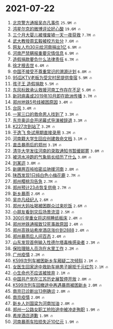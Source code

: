 # 2021-07-22

1. [北京警方通报吴亦凡事件](https://s.weibo.com/weibo?q=%23%E5%8C%97%E4%BA%AC%E8%AD%A6%E6%96%B9%E9%80%9A%E6%8A%A5%E5%90%B4%E4%BA%A6%E5%87%A1%E4%BA%8B%E4%BB%B6%23&Refer=top) `25.9M 🔥`
1. [鸿星尔克的微博评论好心酸](https://s.weibo.com/weibo?q=%23%E9%B8%BF%E6%98%9F%E5%B0%94%E5%85%8B%E7%9A%84%E5%BE%AE%E5%8D%9A%E8%AF%84%E8%AE%BA%E5%A5%BD%E5%BF%83%E9%85%B8%23&Refer=top) `19.6M 🔥`
1. [三个月大婴儿被埋废墟一天一夜获救](https://s.weibo.com/weibo?q=%23%E4%B8%89%E4%B8%AA%E6%9C%88%E5%A4%A7%E5%A9%B4%E5%84%BF%E8%A2%AB%E5%9F%8B%E5%BA%9F%E5%A2%9F%E4%B8%80%E5%A4%A9%E4%B8%80%E5%A4%9C%E8%8E%B7%E6%95%91%23&Refer=top) `7.7M 🔥`
1. [武大教授周玄毅被校方处分](https://s.weibo.com/weibo?q=%23%E6%AD%A6%E5%A4%A7%E6%95%99%E6%8E%88%E5%91%A8%E7%8E%84%E6%AF%85%E8%A2%AB%E6%A0%A1%E6%96%B9%E5%A4%84%E5%88%86%23&Refer=top) `7.6M 🔥`
1. [网友人均30元给河南捐出1亿](https://s.weibo.com/weibo?q=%23%E7%BD%91%E5%8F%8B%E4%BA%BA%E5%9D%8730%E5%85%83%E7%BB%99%E6%B2%B3%E5%8D%97%E6%8D%90%E5%87%BA1%E4%BA%BF%23&Refer=top) `6.9M 🔥`
1. [河南严禁瞒报重要灾情信息](https://s.weibo.com/weibo?q=%23%E6%B2%B3%E5%8D%97%E4%B8%A5%E7%A6%81%E7%9E%92%E6%8A%A5%E9%87%8D%E8%A6%81%E7%81%BE%E6%83%85%E4%BF%A1%E6%81%AF%23&Refer=top) `6.9M 🔥`
1. [造假捐款要负什么法律责任](https://s.weibo.com/weibo?q=%23%E9%80%A0%E5%81%87%E6%8D%90%E6%AC%BE%E8%A6%81%E8%B4%9F%E4%BB%80%E4%B9%88%E6%B3%95%E5%BE%8B%E8%B4%A3%E4%BB%BB%23&Refer=top) `6.7M 🔥`
1. [徐才根去世](https://s.weibo.com/weibo?q=%23%E5%BE%90%E6%89%8D%E6%A0%B9%E5%8E%BB%E4%B8%96%23&Refer=top) `6.4M 🔥`
1. [中国不接受不尊重常识的溯源计划](https://s.weibo.com/weibo?q=%23%E4%B8%AD%E5%9B%BD%E4%B8%8D%E6%8E%A5%E5%8F%97%E4%B8%8D%E5%B0%8A%E9%87%8D%E5%B8%B8%E8%AF%86%E7%9A%84%E6%BA%AF%E6%BA%90%E8%AE%A1%E5%88%92%23&Refer=top) `6.0M 🔥`
1. [95后KTV老板为受灾村民提供食宿](https://s.weibo.com/weibo?q=%2395%E5%90%8EKTV%E8%80%81%E6%9D%BF%E4%B8%BA%E5%8F%97%E7%81%BE%E6%9D%91%E6%B0%91%E6%8F%90%E4%BE%9B%E9%A3%9F%E5%AE%BF%23&Refer=top) `5.9M 🔥`
1. [孩子王 造假捐款](https://s.weibo.com/weibo?q=%E5%AD%A9%E5%AD%90%E7%8E%8B%20%E9%80%A0%E5%81%87%E6%8D%90%E6%AC%BE&Refer=top) `5.5M 🔥`
1. [东风标致承认救援河南工作存在不足](https://s.weibo.com/weibo?q=%23%E4%B8%9C%E9%A3%8E%E6%A0%87%E8%87%B4%E6%89%BF%E8%AE%A4%E6%95%91%E6%8F%B4%E6%B2%B3%E5%8D%97%E5%B7%A5%E4%BD%9C%E5%AD%98%E5%9C%A8%E4%B8%8D%E8%B6%B3%23&Refer=top) `5.0M 🔥`
1. [新冠病毒或2019年10月即在欧洲传播](https://s.weibo.com/weibo?q=%23%E6%96%B0%E5%86%A0%E7%97%85%E6%AF%92%E6%88%962019%E5%B9%B410%E6%9C%88%E5%8D%B3%E5%9C%A8%E6%AC%A7%E6%B4%B2%E4%BC%A0%E6%92%AD%23&Refer=top) `3.7M 🔥`
1. [郑州地铁5号线被困原因](https://s.weibo.com/weibo?q=%23%E9%83%91%E5%B7%9E%E5%9C%B0%E9%93%815%E5%8F%B7%E7%BA%BF%E8%A2%AB%E5%9B%B0%E5%8E%9F%E5%9B%A0%23&Refer=top) `3.4M 🔥`
1. [台风](https://s.weibo.com/weibo?q=%E5%8F%B0%E9%A3%8E&Refer=top) `3.4M 🔥`
1. [一家三口的救命恩人找到了](https://s.weibo.com/weibo?q=%23%E4%B8%80%E5%AE%B6%E4%B8%89%E5%8F%A3%E7%9A%84%E6%95%91%E5%91%BD%E6%81%A9%E4%BA%BA%E6%89%BE%E5%88%B0%E4%BA%86%23&Refer=top) `3.3M 🔥`
1. [东京奥运会开闭幕式导演被辞退](https://s.weibo.com/weibo?q=%23%E4%B8%9C%E4%BA%AC%E5%A5%A5%E8%BF%90%E4%BC%9A%E5%BC%80%E9%97%AD%E5%B9%95%E5%BC%8F%E5%AF%BC%E6%BC%94%E8%A2%AB%E8%BE%9E%E9%80%80%23&Refer=top) `3.3M 🔥`
1. [K227次到站了](https://s.weibo.com/weibo?q=%23K227%E6%AC%A1%E5%88%B0%E7%AB%99%E4%BA%86%23&Refer=top) `3.2M 🔥`
1. [于逸飞 免试用期直接录用](https://s.weibo.com/weibo?q=%E4%BA%8E%E9%80%B8%E9%A3%9E%20%E5%85%8D%E8%AF%95%E7%94%A8%E6%9C%9F%E7%9B%B4%E6%8E%A5%E5%BD%95%E7%94%A8&Refer=top) `3.2M 🔥`
1. [河南籍大学生回应创建救命文档](https://s.weibo.com/weibo?q=%23%E6%B2%B3%E5%8D%97%E7%B1%8D%E5%A4%A7%E5%AD%A6%E7%94%9F%E5%9B%9E%E5%BA%94%E5%88%9B%E5%BB%BA%E6%95%91%E5%91%BD%E6%96%87%E6%A1%A3%23&Refer=top) `3.1M 🔥`
1. [直击暴雨后的郑州](https://s.weibo.com/weibo?q=%23%E7%9B%B4%E5%87%BB%E6%9A%B4%E9%9B%A8%E5%90%8E%E7%9A%84%E9%83%91%E5%B7%9E%23&Refer=top) `3.1M 🔥`
1. [清华大学发往河南的录取通知书暂缓邮寄](https://s.weibo.com/weibo?q=%23%E6%B8%85%E5%8D%8E%E5%A4%A7%E5%AD%A6%E5%8F%91%E5%BE%80%E6%B2%B3%E5%8D%97%E7%9A%84%E5%BD%95%E5%8F%96%E9%80%9A%E7%9F%A5%E4%B9%A6%E6%9A%82%E7%BC%93%E9%82%AE%E5%AF%84%23&Refer=top) `3.0M 🔥`
1. [被洪水冲跑的气象局长经历了什么](https://s.weibo.com/weibo?q=%23%E8%A2%AB%E6%B4%AA%E6%B0%B4%E5%86%B2%E8%B7%91%E7%9A%84%E6%B0%94%E8%B1%A1%E5%B1%80%E9%95%BF%E7%BB%8F%E5%8E%86%E4%BA%86%E4%BB%80%E4%B9%88%23&Refer=top) `3.0M 🔥`
1. [刘某迢](https://s.weibo.com/weibo?q=%E5%88%98%E6%9F%90%E8%BF%A2&Refer=top) `3.0M 🔥`
1. [新疆两百吨哈密瓜驰援河南](https://s.weibo.com/weibo?q=%23%E6%96%B0%E7%96%86%E4%B8%A4%E7%99%BE%E5%90%A8%E5%93%88%E5%AF%86%E7%93%9C%E9%A9%B0%E6%8F%B4%E6%B2%B3%E5%8D%97%23&Refer=top) `2.8M 🔥`
1. [陕西发现1只纯白色小梅花鹿](https://s.weibo.com/weibo?q=%23%E9%99%95%E8%A5%BF%E5%8F%91%E7%8E%B01%E5%8F%AA%E7%BA%AF%E7%99%BD%E8%89%B2%E5%B0%8F%E6%A2%85%E8%8A%B1%E9%B9%BF%23&Refer=top) `2.7M 🔥`
1. [郑州樱桃沟告急](https://s.weibo.com/weibo?q=%23%E9%83%91%E5%B7%9E%E6%A8%B1%E6%A1%83%E6%B2%9F%E5%91%8A%E6%80%A5%23&Refer=top) `2.7M 🔥`
1. [郑州预计23点恢复供电](https://s.weibo.com/weibo?q=%23%E9%83%91%E5%B7%9E%E9%A2%84%E8%AE%A123%E7%82%B9%E6%81%A2%E5%A4%8D%E4%BE%9B%E7%94%B5%23&Refer=top) `2.7M 🔥`
1. [新乡暴雨](https://s.weibo.com/weibo?q=%23%E6%96%B0%E4%B9%A1%E6%9A%B4%E9%9B%A8%23&Refer=top) `2.6M 🔥`
1. [吴亦凡经纪人](https://s.weibo.com/weibo?q=%E5%90%B4%E4%BA%A6%E5%87%A1%E7%BB%8F%E7%BA%AA%E4%BA%BA&Refer=top) `2.6M 🔥`
1. [郑州大妈吆喝被困群众过来吃饭](https://s.weibo.com/weibo?q=%23%E9%83%91%E5%B7%9E%E5%A4%A7%E5%A6%88%E5%90%86%E5%96%9D%E8%A2%AB%E5%9B%B0%E7%BE%A4%E4%BC%97%E8%BF%87%E6%9D%A5%E5%90%83%E9%A5%AD%23&Refer=top) `2.6M 🔥`
1. [小朋友看到灾后场景流泪](https://s.weibo.com/weibo?q=%23%E5%B0%8F%E6%9C%8B%E5%8F%8B%E7%9C%8B%E5%88%B0%E7%81%BE%E5%90%8E%E5%9C%BA%E6%99%AF%E6%B5%81%E6%B3%AA%23&Refer=top) `2.5M 🔥`
1. [300斤举重女将这样睡纸板床](https://s.weibo.com/weibo?q=%23300%E6%96%A4%E4%B8%BE%E9%87%8D%E5%A5%B3%E5%B0%86%E8%BF%99%E6%A0%B7%E7%9D%A1%E7%BA%B8%E6%9D%BF%E5%BA%8A%23&Refer=top) `2.4M 🔥`
1. [郑州地铁通报致12死事故原因](https://s.weibo.com/weibo?q=%23%E9%83%91%E5%B7%9E%E5%9C%B0%E9%93%81%E9%80%9A%E6%8A%A5%E8%87%B412%E6%AD%BB%E4%BA%8B%E6%95%85%E5%8E%9F%E5%9B%A0%23&Refer=top) `2.4M 🔥`
1. [郑州高铁站希岸酒店涨价到2888](https://s.weibo.com/weibo?q=%23%E9%83%91%E5%B7%9E%E9%AB%98%E9%93%81%E7%AB%99%E5%B8%8C%E5%B2%B8%E9%85%92%E5%BA%97%E6%B6%A8%E4%BB%B7%E5%88%B02888%23&Refer=top) `2.4M 🔥`
1. [郑州暴雨后人间百态](https://s.weibo.com/weibo?q=%23%E9%83%91%E5%B7%9E%E6%9A%B4%E9%9B%A8%E5%90%8E%E4%BA%BA%E9%97%B4%E7%99%BE%E6%80%81%23&Refer=top) `2.4M 🔥`
1. [山东发现首例输入性德尔塔毒株感染者](https://s.weibo.com/weibo?q=%23%E5%B1%B1%E4%B8%9C%E5%8F%91%E7%8E%B0%E9%A6%96%E4%BE%8B%E8%BE%93%E5%85%A5%E6%80%A7%E5%BE%B7%E5%B0%94%E5%A1%94%E6%AF%92%E6%A0%AA%E6%84%9F%E6%9F%93%E8%80%85%23&Refer=top) `2.3M 🔥`
1. [保险理赔人员泡在水里工作](https://s.weibo.com/weibo?q=%23%E4%BF%9D%E9%99%A9%E7%90%86%E8%B5%94%E4%BA%BA%E5%91%98%E6%B3%A1%E5%9C%A8%E6%B0%B4%E9%87%8C%E5%B7%A5%E4%BD%9C%23&Refer=top) `2.2M 🔥`
1. [广州疫情](https://s.weibo.com/weibo?q=%E5%B9%BF%E5%B7%9E%E7%96%AB%E6%83%85&Refer=top) `2.2M 🔥`
1. [K599次列车被困新乡车厢疑二次倾斜](https://s.weibo.com/weibo?q=K599%E6%AC%A1%E5%88%97%E8%BD%A6%E8%A2%AB%E5%9B%B0%E6%96%B0%E4%B9%A1%E8%BD%A6%E5%8E%A2%E7%96%91%E4%BA%8C%E6%AC%A1%E5%80%BE%E6%96%9C&Refer=top) `2.1M 🔥`
1. [女医生回家途中救助车祸男子婉拒千元红包](https://s.weibo.com/weibo?q=%E5%A5%B3%E5%8C%BB%E7%94%9F%E5%9B%9E%E5%AE%B6%E9%80%94%E4%B8%AD%E6%95%91%E5%8A%A9%E8%BD%A6%E7%A5%B8%E7%94%B7%E5%AD%90%E5%A9%89%E6%8B%92%E5%8D%83%E5%85%83%E7%BA%A2%E5%8C%85&Refer=top) `2.1M 🔥`
1. [小生命也不应该被放弃](https://s.weibo.com/weibo?q=%23%E5%B0%8F%E7%94%9F%E5%91%BD%E4%B9%9F%E4%B8%8D%E5%BA%94%E8%AF%A5%E8%A2%AB%E6%94%BE%E5%BC%83%23&Refer=top) `2.1M 🔥`
1. [中国共产党在江苏历史展暂停开放](https://s.weibo.com/weibo?q=%23%E4%B8%AD%E5%9B%BD%E5%85%B1%E4%BA%A7%E5%85%9A%E5%9C%A8%E6%B1%9F%E8%8B%8F%E5%8E%86%E5%8F%B2%E5%B1%95%E6%9A%82%E5%81%9C%E5%BC%80%E6%94%BE%23&Refer=top) `2.0M 🔥`
1. [K599次列车回撤途中再遇暴雨被困新乡](https://s.weibo.com/weibo?q=%23K599%E6%AC%A1%E5%88%97%E8%BD%A6%E5%9B%9E%E6%92%A4%E9%80%94%E4%B8%AD%E5%86%8D%E9%81%87%E6%9A%B4%E9%9B%A8%E8%A2%AB%E5%9B%B0%E6%96%B0%E4%B9%A1%23&Refer=top) `2.0M 🔥`
1. [南京已诊断出13例确诊](https://s.weibo.com/weibo?q=%E5%8D%97%E4%BA%AC%E5%B7%B2%E8%AF%8A%E6%96%AD%E5%87%BA13%E4%BE%8B%E7%A1%AE%E8%AF%8A&Refer=top) `2.0M 🔥`
1. [南京疫情](https://s.weibo.com/weibo?q=%23%E5%8D%97%E4%BA%AC%E7%96%AB%E6%83%85%23&Refer=top) `2.0M 🔥`
1. [新乡人刘国梁为河南加油](https://s.weibo.com/weibo?q=%23%E6%96%B0%E4%B9%A1%E4%BA%BA%E5%88%98%E5%9B%BD%E6%A2%81%E4%B8%BA%E6%B2%B3%E5%8D%97%E5%8A%A0%E6%B2%B9%23&Refer=top) `2.0M 🔥`
1. [郑州一公路女职工抢险途中被冲走殉职](https://s.weibo.com/weibo?q=%23%E9%83%91%E5%B7%9E%E4%B8%80%E5%85%AC%E8%B7%AF%E5%A5%B3%E8%81%8C%E5%B7%A5%E6%8A%A2%E9%99%A9%E9%80%94%E4%B8%AD%E8%A2%AB%E5%86%B2%E8%B5%B0%E6%AE%89%E8%81%8C%23&Refer=top) `1.9M 🔥`
1. [希岸酒店道歉](https://s.weibo.com/weibo?q=%23%E5%B8%8C%E5%B2%B8%E9%85%92%E5%BA%97%E9%81%93%E6%AD%89%23&Refer=top) `1.9M 🔥`
1. [河南暴雨车险损失近10亿元](https://s.weibo.com/weibo?q=%23%E6%B2%B3%E5%8D%97%E6%9A%B4%E9%9B%A8%E8%BD%A6%E9%99%A9%E6%8D%9F%E5%A4%B1%E8%BF%9110%E4%BA%BF%E5%85%83%23&Refer=top) `1.9M 🔥`
